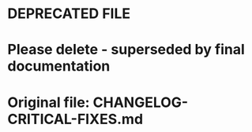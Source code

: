 # DEPRECATED FILE
# Please delete - superseded by final documentation
# Original file: CHANGELOG-CRITICAL-FIXES.md